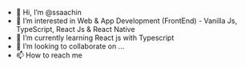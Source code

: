 - 👋 Hi, I’m @ssaachin
- 👀 I’m interested in Web & App Development (FrontEnd) - Vanilla Js, TypeScript, React Js & React Native 
- 🌱 I’m currently learning React js with Typescript
- 💞️ I’m looking to collaborate on ...
- 📫 How to reach me 

<!---
ssaachin/ssaachin is a ✨ special ✨ repository because its `README.md` (this file) appears on your GitHub profile.
You can click the Preview link to take a look at your changes.
--->

